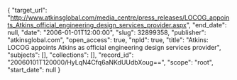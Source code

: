 {
  "target_url": "http://www.atkinsglobal.com/media_centre/press_releases/LOCOG_appoints_Atkins_official_engineering_design_services_provider.aspx", 
  "end_date": null, 
  "date": "2006-01-01T12:00:00", 
  "slug": 32899358, 
  "publisher": "atkinsglobal.com", 
  "open_access": true, 
  "npld": true, 
  "title": "Atkins: LOCOG appoints Atkins as official engineering design services provider", 
  "subjects": [], 
  "collections": [], 
  "record_id": "20060101T120000/HyLqN4Cfq6aNKdUUdbXoug==", 
  "scope": "root", 
  "start_date": null
}

